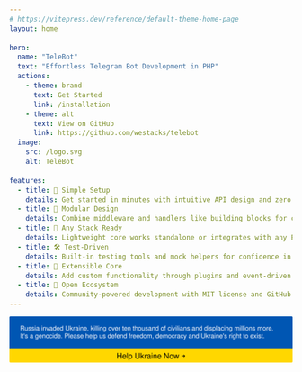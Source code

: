 ```yaml
---
# https://vitepress.dev/reference/default-theme-home-page
layout: home

hero:
  name: "TeleBot"
  text: "Effortless Telegram Bot Development in PHP"
  actions:
    - theme: brand
      text: Get Started
      link: /installation
    - theme: alt
      text: View on GitHub
      link: https://github.com/westacks/telebot
  image:
    src: /logo.svg
    alt: TeleBot

features:
  - title: 🚀 Simple Setup
    details: Get started in minutes with intuitive API design and zero complex configuration.
  - title: 🧩 Modular Design
    details: Combine middleware and handlers like building blocks for custom workflows.
  - title: 🔄 Any Stack Ready
    details: Lightweight core works standalone or integrates with any PHP framework.
  - title: 🛠️ Test-Driven
    details: Built-in testing tools and mock helpers for confidence in every deployment.
  - title: 🔌 Extensible Core
    details: Add custom functionality through plugins and event-driven architecture.
  - title: 🤝 Open Ecosystem
    details: Community-powered development with MIT license and GitHub collaboration.
---
```


[![Stand With Ukraine](https://raw.githubusercontent.com/vshymanskyy/StandWithUkraine/main/banner2-direct.svg)](https://vshymanskyy.github.io/StandWithUkraine/)